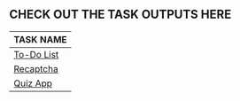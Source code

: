 ## CHECK OUT THE TASK OUTPUTS HERE



|**TASK NAME**|
|----|
|[To-Do List](https://aniket126.github.io/cognizance-tasks/Task%203-Open%20Source/todo/index.html)|
|[Recaptcha](https://aniket126.github.io/cognizance-tasks/Task%203-Open%20Source/reacaptcha/recaptcha.html)|
|[Quiz App](https://aniket126.github.io/cognizance-tasks/Task%203-Open%20Source/quiz/index.html)|
